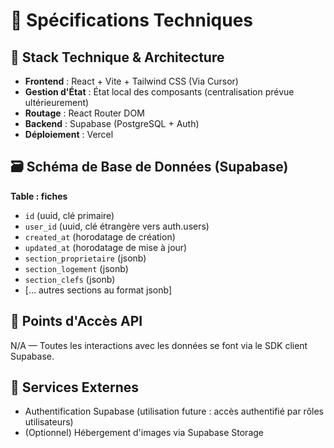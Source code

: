 # 🧪 Spécifications Techniques

## 🧱 Stack Technique & Architecture

* **Frontend** : React + Vite + Tailwind CSS (Via Cursor)
* **Gestion d'État** : État local des composants (centralisation prévue ultérieurement)
* **Routage** : React Router DOM
* **Backend** : Supabase (PostgreSQL + Auth)
* **Déploiement** : Vercel

## 🗃 Schéma de Base de Données (Supabase)

**Table : fiches**

* `id` (uuid, clé primaire)
* `user_id` (uuid, clé étrangère vers auth.users)
* `created_at` (horodatage de création)
* `updated_at` (horodatage de mise à jour)
* `section_proprietaire` (jsonb)
* `section_logement` (jsonb)
* `section_clefs` (jsonb)
* \[... autres sections au format jsonb]

## 🔌 Points d'Accès API

N/A — Toutes les interactions avec les données se font via le SDK client Supabase.

## 🔗 Services Externes

* Authentification Supabase (utilisation future : accès authentifié par rôles utilisateurs)
* (Optionnel) Hébergement d'images via Supabase Storage

